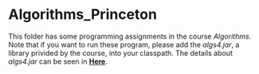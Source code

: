 # Algorithms_Princeton

This folder has some programming assignments in the course *Algorithms*. Note that if you want to run these program, please add the *algs4.jar*, a library privided by the course, into your classpath. The details about *algs4.jar* can be seen in [**Here**](https://algs4.cs.princeton.edu/code/).
